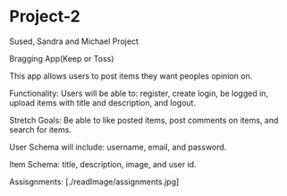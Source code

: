 # Project-2
Sused, Sandra and Michael Project

Bragging App(Keep or Toss)

This app allows users to post items they want peoples opinion on. 

Functionality:
Users will be able to: register, create login, be logged in, upload items with title and description, and logout.

Stretch Goals:
Be able to like posted items, post comments on items, and search for items.

User Schema will include: username, email, and password.

Item Schema: title, description, image, and user id.



Assisgnments:
[./readImage/assignments.jpg]

